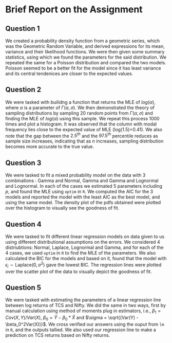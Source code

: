 # Brief Report on the Assignment

## Question 1
We created a probability density function from a geometric series, which was the Geometric Random Variable, and derived expressions for its mean, variance and their likelihood functions. We were then given some summary statistics, using which we found the parameters for the said distribution. We repeated the same for a Poisson distribution and compared the two models. Poisson seemed to be a better fit for the model since it has least variance and its central tendenices are closer to the expected values. 

## Question 2
We were tasked with builidng a function that returns the MLE of $log(\alpha)$, where $\alpha$ is a parameter of $\Gamma(\alpha,\sigma)$. We then demonstrated the theory of sampling distributions by sampling 20 random points from $\Gamma(\alpha, \sigma)$ and finding the MLE of $log(\alpha)$ using this sample. We repeat this process 1000 times and plot a histogram. It was observed that the column with modal frequency lies close to the expected value of MLE (log(1.5)=0.41). We also note that the gap between the $2.5^{th}$ and the $97.5^{th}$ percentile reduces as sample size increases, indicating that as $n$ increases, sampling distribution becomes more accurate to the true value.

## Question 3
We were tasked to fit a mixed probability model on the data with 3 combinations : Gamma and Normal, Gamma and Gamma and Lognormal and Lognormal. In each of the cases we estimated 5 parameters including $p$, and found the MLE using `optim` in `R`. We computed the AIC for the 3 models and reported the model with the least AIC as the best model, and using the same model. The density plot of the pdfs obtained were plotted over the histogram to visually see the goodness of fit.

## Question 4
We were tasked to fit different linear regression models on data given to us using different distributional assumptions on the errors. We considered 4 distriubtions: Normal, Laplace, Lognormal and Gamma, and for each of the 4 cases, we used `optim` in `R` to find the MLE of the parameters. We also calculated the BIC for the models and based on it, found that the model with $\epsilon_i \sim \text{Laplace}(0,\sigma^2)$ gave the lowest BIC. The regression lines were plotted over the scatter plot of the data to visually depict the goodness of fit.

## Question 5
We were tasked with estimating the parameters of a linear regression line between log returns of TCS and Nifty. We did the same in two ways, first by manual calculation using method of moments plug in estimators, i.e., $\beta_1 = Cov(X,Y)/Var(X)$, $\beta_0 = \hat{Y} - \beta_0*\hat{X}$ and $\sigma = \sqrt{(Var(Y) - \beta_0^2Var(X))}$. We cross verified our answers using the ouput from `lm` in `R`, and the outputs tallied. We also used our regression line to make a prediction on TCS returns based on Nifty returns.
